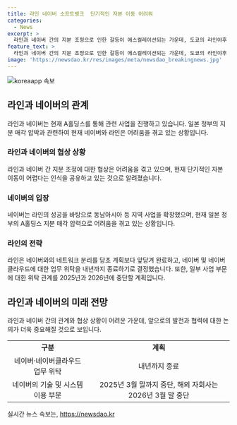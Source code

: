 ```yaml
---
title: 라인 네이버 소프트뱅크  단기적인 자본 이동 어려워
categories:
  - News
excerpt: >
  라인과 네이버 간의 지분 조정으로 인한 갈등이 에스컬레이션되는 가운데, 도쿄의 라인야후 사무실에는 모회사 A홀딩스의 관련 내용이 적힌 출입문이 있어 혼란이 가중되고 있다. 일본 정부의 지분 매각 압박으로 협상이 어려워진 가운데, 라인야후는 네이버와의 관계를 완전히 분리하기로 하고 2025년까지 일본 대상 사업 위탁을 중단할 계획이라고 밝히면서 갈등의 깊이가 고조되고 있다.
feature_text: >
  라인과 네이버 간의 지분 조정으로 인한 갈등이 에스컬레이션되는 가운데, 도쿄의 라인야후 사무실에는 모회사 A홀딩스의 관련 내용이 적힌 출입문이 있어 혼란이 가중되고 있다. 일본 정부의 지분 매각 압박으로 협상이 어려워진 가운데, 라인야후는 네이버와의 관계를 완전히 분리하기로 하고 2025년까지 일본 대상 사업 위탁을 중단할 계획이라고 밝히면서 갈등의 깊이가 고조되고 있다.
image: 'https://newsdao.kr/res/images/meta/newsdao_breakingnews.jpg'
---
```


<p><img src="https://newsdao.kr/res/images/meta/newsdao_breakingnews.jpg" alt="koreaapp 속보" /></p>

<h2 data-ke-size="size26">라인과 네이버의 관계</h2>

<p data-ke-size="size16">라인과 네이버는 현재 A홀딩스를 통해 관련 사업을 진행하고 있습니다. 일본 정부의 지분 매각 압박과 관련하여 현재 네이버와 라인은 어려움을 겪고 있는 상황입니다.</p>

<h3><b>라인과 네이버의 협상 상황</b></h3>

<p data-ke-size="size16">라인과 네이버 간 지분 조정에 대한 협상은 어려움을 겪고 있으며, 현재 단기적인 자본 이동이 어렵다는 인식을 공유하고 있는 것으로 알려졌습니다.</p>

<h3><b>네이버의 입장</b></h3>

<p data-ke-size="size16">네이버는 라인의 성공을 바탕으로 동남아시아 등 지역 사업을 확장했으며, 현재 일본 정부의 A홀딩스 지분 매각 압력으로 어려움을 겪고 있는 상황입니다.</p>

<h3><b>라인의 전략</b></h3>

<p data-ke-size="size16">라인은 네이버와의 네트워크 분리를 당초 계획보다 앞당겨 완료하고, 네이버 및 네이버 클라우드에 대한 업무 위탁을 내년까지 종료하기로 결정했습니다. 또한, 일부 사업 부문에 대한 위탁 관계를 2025년과 2026년에 중단할 계획입니다.</p>

<h2 data-ke-size="size26">라인과 네이버의 미래 전망</h2>

<p data-ke-size="size16">라인과 네이버 간의 관계와 협상 상황이 어려운 가운데, 앞으로의 발전과 협력에 대한 논의가 더욱 중요해질 것으로 보입니다.</p>

<table>
    <tr>
        <td style="text-align: center;"><b>구분</b></td>
        <td style="text-align: center;"><b>계획</b></td>
    </tr>
    <tr>
        <td style="text-align: center;">네이버·네이버클라우드 업무 위탁</td>
        <td style="text-align: center;">내년까지 종료</td>
    </tr>
    <tr>
        <td style="text-align: center;">네이버의 기술 및 시스템 이용 부문</td>
        <td style="text-align: center;">2025년 3월 말까지 중단, 해외 자회사는 2026년 3월 말 중단</td>
    </tr>
</table>
실시간 뉴스 속보는, <a href="https://newsdao.kr" rel="dofollow">https://newsdao.kr</a>


